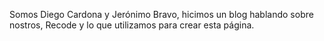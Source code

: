 Somos Diego Cardona y Jerónimo Bravo, hicimos un blog hablando sobre nostros, Recode y lo que utilizamos para crear esta página.